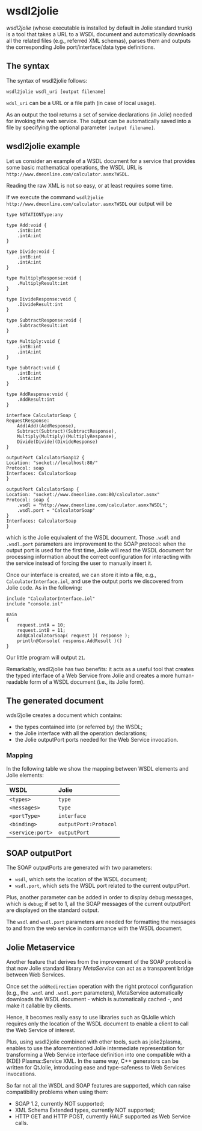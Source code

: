 # wsdl2jolie

_wsdl2jolie_ \(whose executable is installed by default in Jolie standard trunk\) is a tool that takes a URL to a WSDL document and automatically downloads all the related files \(e.g., referred XML schemas\), parses them and outputs the corresponding Jolie port/interface/data type definitions.

## The syntax

The syntax of wsdl2jolie follows:

```text
wsdl2jolie wsdl_uri [output filename]
```

`wdsl_uri` can be a URL or a file path \(in case of local usage\).

As an output the tool returns a set of service declarations \(in Jolie\) needed for invoking the web service. The output can be automatically saved into a file by specifying the optional parameter `[output filename]`.

## wsdl2jolie example

Let us consider an example of a WSDL document for a service that provides some basic mathematical operations, the WSDL URL is `http://www.dneonline.com/calculator.asmx?WSDL`.

Reading the raw XML is not so easy, or at least requires some time.

If we execute the command `wsdl2jolie http://www.dneonline.com/calculator.asmx?WSDL` our output will be

```text
type NOTATIONType:any

type Add:void {
    .intB:int
    .intA:int
}

type Divide:void {
    .intB:int
    .intA:int
}

type MultiplyResponse:void {
    .MultiplyResult:int
}

type DivideResponse:void {
    .DivideResult:int
}

type SubtractResponse:void {
    .SubtractResult:int
}

type Multiply:void {
    .intB:int
    .intA:int
}

type Subtract:void {
    .intB:int
    .intA:int
}

type AddResponse:void {
    .AddResult:int
}

interface CalculatorSoap {
RequestResponse:
    Add(Add)(AddResponse),
    Subtract(Subtract)(SubtractResponse),
    Multiply(Multiply)(MultiplyResponse),
    Divide(Divide)(DivideResponse)
}

outputPort CalculatorSoap12 {
Location: "socket://localhost:80/"
Protocol: soap
Interfaces: CalculatorSoap
}

outputPort CalculatorSoap {
Location: "socket://www.dneonline.com:80/calculator.asmx"
Protocol: soap {
    .wsdl = "http://www.dneonline.com/calculator.asmx?WSDL";
    .wsdl.port = "CalculatorSoap"
}
Interfaces: CalculatorSoap
}
```

which is the Jolie equivalent of the WSDL document. Those `.wsdl` and `.wsdl.port` parameters are improvement to the SOAP protocol: when the output port is used for the first time, Jolie will read the WSDL document for processing information about the correct configuration for interacting with the service instead of forcing the user to manually insert it.

Once our interface is created, we can store it into a file, e.g., `CalculatorInterface.iol`, and use the output ports we discovered from Jolie code. As in the following:

```text
include "CalculatorInterface.iol"
include "console.iol"

main
{
    request.intA = 10;
    request.intB = 11;
    Add@CalculatorSoap( request )( response );
    println@Console( response.AddResult )()
}
```

Our little program will output `21`.

Remarkably, wsdl2jolie has two benefits: it acts as a useful tool that creates the typed interface of a Web Service from Jolie and creates a more human-readable form of a WSDL document \(i.e., its Jolie form\).

## The generated document

wdsl2jolie creates a document which contains:

* the types contained into \(or referred by\) the WSDL;
* the Jolie interface with all the operation declarations;
* the Jolie outputPort ports needed for the Web Service invocation.

### Mapping

In the following table we show the mapping between WSDL elements and Jolie elements:

| WSDL | Jolie |
| :--- | :--- |
| `<types>` | `type` |
| `<messages>` | `type` |
| `<portType>` | `interface` |
| `<binding>` | `outputPort:Protocol` |
| `<service:port>` | `outputPort` |

## SOAP outputPort

The SOAP outputPorts are generated with two parameters:

* `wsdl`, which sets the location of the WSDL document;
* `wsdl.port`, which sets the WSDL port related to the current outputPort.

Plus, another parameter can be added in order to display debug messages, which is `debug`; if set to 1, all the SOAP messages of the current outputPort are displayed on the standard output.

The `wsdl` and `wsdl.port` parameters are needed for formatting the messages to and from the web service in conformance with the WSDL document.

## Jolie Metaservice

Another feature that derives from the improvement of the SOAP protocol is that now Jolie standard library _MetaService_ can act as a transparent bridge between Web Services.

Once set the `addRedirection` operation with the right protocol configuration \(e.g., the `.wsdl` and `.wsdl.port` parameters\), MetaService automatically downloads the WSDL document - which is automatically cached -, and make it callable by clients.

Hence, it becomes really easy to use libraries such as QtJolie which requires only the location of the WSDL document to enable a client to call the Web Service of interest.

Plus, using wsdl2jolie combined with other tools, such as jolie2plasma, enables to use the aforementioned Jolie intermediate representation for transforming a Web Service interface definition into one compatible with a \(KDE\) Plasma::Service XML. In the same way, C++ generators can be written for QtJolie, introducing ease and type-safeness to Web Services invocations.

So far not all the WSDL and SOAP features are supported, which can raise compatibility problems when using them:

* SOAP 1.2, currently NOT supported;
* XML Schema Extended types, currently NOT supported;
* HTTP GET and HTTP POST, currently HALF supported as Web Service calls.

